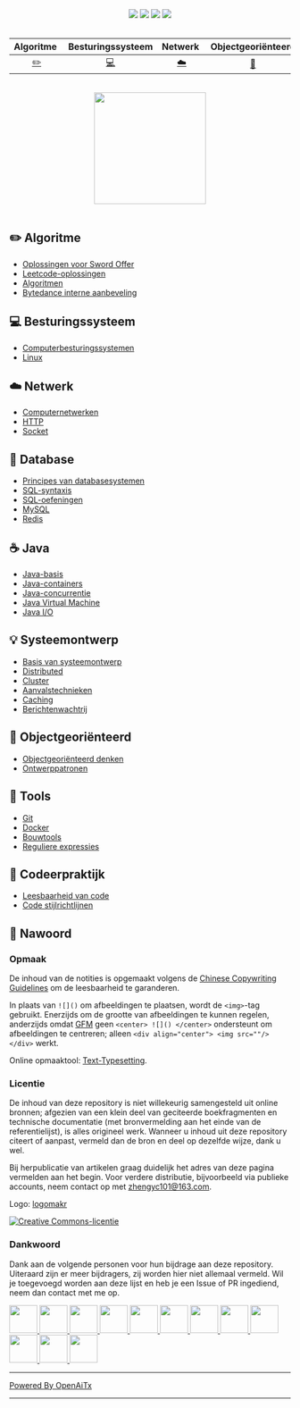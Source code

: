 <div align="center">
    <a href="https://www.cyc2018.xyz"> <img src="https://badgen.net/badge/CyC/%E5%9C%A8%E7%BA%BF%E9%98%85%E8%AF%BB?icon=sourcegraph&color=4ab8a1"></a>
    <a href="https://gitstar-ranking.com/repositories"> <img src="https://badgen.net/badge/Rank/13?icon=github&color=4ab8a1"></a>
    <a href="https://github.com/CyC2018/CS-Notes"> <img src="https://badgen.net/github/stars/CyC2018/CS-Notes?icon=github&color=4ab8a1"></a>
    <a href="https://github.com/CyC2018/CS-Notes"> <img src="https://badgen.net/github/forks/CyC2018/CS-Notes?icon=github&color=4ab8a1"></a>
    <!-- <a href="assets/download.md"> <img src="https://badgen.net/badge/OvO/%E7%A6%BB%E7%BA%BF%E4%B8%8B%E8%BD%BD?icon=telegram&color=4ab8a1"></a> -->
    <!-- <a href="assets/download.md"> <img src="https://badgen.net/badge/%e5%85%ac%e4%bc%97%e5%8f%b7/CyC2018?icon=rss&color=4ab8a1"></a> -->
</div>
<br>

| Algoritme&nbsp; | Besturingssysteem | Netwerk&nbsp;|Objectgeoriënteerd| &nbsp;Database&nbsp;&nbsp;|&nbsp;Java&nbsp;&nbsp;|Systeemontwerp| &nbsp;&nbsp;Tools&nbsp;&nbsp; |Codeerpraktijk| &nbsp;&nbsp;Nawoord&nbsp;&nbsp; |
| :---: | :----: | :---: | :----: | :----: | :----: | :----: | :----: | :----: | :----: |
| [:pencil2:](#pencil2-algoritme) | [:computer:](#computer-besturingssysteem) | [:cloud:](#cloud-netwerk) | [:art:](#art-objectgeoriënteerd) | [:floppy_disk:](#floppy_disk-database) |[:coffee:](#coffee-java)| [:bulb:](#bulb-systeemontwerp) |[:wrench:](#wrench-tools)| [:watermelon:](#watermelon-codeerpraktijk) |[:memo:](#memo-nawoord)|

<br>

<div align="center">
    <img src="https://cs-notes-1256109796.cos.ap-guangzhou.myqcloud.com/githubio/LogoMakr_0zpEzN.png" width="200px">
</div>

<br>

## :pencil2: Algoritme

- [Oplossingen voor Sword Offer](https://github.com/CyC2018/CS-Notes/blob/master/notes/剑指%20Offer%20题解%20-%20目录.md)
- [Leetcode-oplossingen](https://github.com/CyC2018/CS-Notes/blob/master/notes/Leetcode%20题解%20-%20目录.md)
- [Algoritmen](https://github.com/CyC2018/CS-Notes/blob/master/notes/算法%20-%20目录.md)
- [Bytedance interne aanbeveling](assets/内推.md)

## :computer: Besturingssysteem

- [Computerbesturingssystemen](https://github.com/CyC2018/CS-Notes/blob/master/notes/计算机操作系统%20-%20目录.md)
- [Linux](https://github.com/CyC2018/CS-Notes/blob/master/notes/Linux.md)

## :cloud: Netwerk

- [Computernetwerken](https://github.com/CyC2018/CS-Notes/blob/master/notes/计算机网络%20-%20目录.md)
- [HTTP](https://github.com/CyC2018/CS-Notes/blob/master/notes/HTTP.md)
- [Socket](https://github.com/CyC2018/CS-Notes/blob/master/notes/Socket.md)

## :floppy_disk: Database

- [Principes van databasesystemen](https://github.com/CyC2018/CS-Notes/blob/master/notes/数据库系统原理.md)
- [SQL-syntaxis](https://github.com/CyC2018/CS-Notes/blob/master/notes/SQL%20语法.md)
- [SQL-oefeningen](https://github.com/CyC2018/CS-Notes/blob/master/notes/SQL%20练习.md)
- [MySQL](https://github.com/CyC2018/CS-Notes/blob/master/notes/MySQL.md)
- [Redis](https://github.com/CyC2018/CS-Notes/blob/master/notes/Redis.md)

## :coffee: Java

- [Java-basis](https://github.com/CyC2018/CS-Notes/blob/master/notes/Java%20基础.md)
- [Java-containers](https://github.com/CyC2018/CS-Notes/blob/master/notes/Java%20容器.md)
- [Java-concurrentie](https://github.com/CyC2018/CS-Notes/blob/master/notes/Java%20并发.md)
- [Java Virtual Machine](https://github.com/CyC2018/CS-Notes/blob/master/notes/Java%20虚拟机.md)
- [Java I/O](https://github.com/CyC2018/CS-Notes/blob/master/notes/Java%20IO.md)

## :bulb: Systeemontwerp

- [Basis van systeemontwerp](https://github.com/CyC2018/CS-Notes/blob/master/notes/系统设计基础.md)
- [Distributed](https://github.com/CyC2018/CS-Notes/blob/master/notes/分布式.md)
- [Cluster](https://github.com/CyC2018/CS-Notes/blob/master/notes/集群.md)
- [Aanvalstechnieken](https://github.com/CyC2018/CS-Notes/blob/master/notes/攻击技术.md)
- [Caching](https://github.com/CyC2018/CS-Notes/blob/master/notes/缓存.md)
- [Berichtenwachtrij](https://github.com/CyC2018/CS-Notes/blob/master/notes/消息队列.md)

## :art: Objectgeoriënteerd

- [Objectgeoriënteerd denken](https://github.com/CyC2018/CS-Notes/blob/master/notes/面向对象思想.md)
- [Ontwerppatronen](https://github.com/CyC2018/CS-Notes/blob/master/notes/设计模式%20-%20目录.md)

## :wrench: Tools

- [Git](https://github.com/CyC2018/CS-Notes/blob/master/notes/Git.md)
- [Docker](https://github.com/CyC2018/CS-Notes/blob/master/notes/Docker.md)
- [Bouwtools](https://github.com/CyC2018/CS-Notes/blob/master/notes/构建工具.md)
- [Reguliere expressies](https://github.com/CyC2018/CS-Notes/blob/master/notes/正则表达式.md)

## :watermelon: Codeerpraktijk

- [Leesbaarheid van code](https://github.com/CyC2018/CS-Notes/blob/master/notes/代码可读性.md)
- [Code stijlrichtlijnen](https://github.com/CyC2018/CS-Notes/blob/master/notes/代码风格规范.md)

## :memo: Nawoord

### Opmaak

De inhoud van de notities is opgemaakt volgens de [Chinese Copywriting Guidelines](https://github.com/sparanoid/chinese-copywriting-guidelines/blob/master/README.zh-CN.md) om de leesbaarheid te garanderen.

In plaats van `![]()` om afbeeldingen te plaatsen, wordt de `<img>`-tag gebruikt. Enerzijds om de grootte van afbeeldingen te kunnen regelen, anderzijds omdat [GFM](https://github.github.com/gfm/) geen `<center> ![]() </center>` ondersteunt om afbeeldingen te centreren; alleen `<div align="center"> <img src=""/> </div>` werkt.

Online opmaaktool: [Text-Typesetting](https://github.com/CyC2018/Text-Typesetting).

### Licentie

De inhoud van deze repository is niet willekeurig samengesteld uit online bronnen; afgezien van een klein deel van geciteerde boekfragmenten en technische documentatie (met bronvermelding aan het einde van de referentielijst), is alles origineel werk. Wanneer u inhoud uit deze repository citeert of aanpast, vermeld dan de bron en deel op dezelfde wijze, dank u wel.

Bij herpublicatie van artikelen graag duidelijk het adres van deze pagina vermelden aan het begin. Voor verdere distributie, bijvoorbeeld via publieke accounts, neem contact op met zhengyc101@163.com.

Logo: [logomakr](https://logomakr.com/)

<a rel="license" href="http://creativecommons.org/licenses/by-nc-sa/4.0/"><img alt="Creative Commons-licentie" style="border-width:0" src="https://i.creativecommons.org/l/by-nc-sa/4.0/88x31.png" /></a>

### Dankwoord

Dank aan de volgende personen voor hun bijdrage aan deze repository. Uiteraard zijn er meer bijdragers, zij worden hier niet allemaal vermeld. Wil je toegevoegd worden aan deze lijst en heb je een Issue of PR ingediend, neem dan contact met me op.

<a href="https://github.com/linw7">
    <img src="https://avatars3.githubusercontent.com/u/21679154?s=400&v=4" width="50px">
</a> 
<a href="https://github.com/g10guang">
    <img src="https://avatars1.githubusercontent.com/u/18458140?s=400&v=4" width="50px">
</a>
<a href="https://github.com/Sctwang">
    <img src="https://avatars3.githubusercontent.com/u/33345444?s=400&v=4" width="50px">
</a> 
<a href="https://github.com/ResolveWang">
    <img src="https://avatars1.githubusercontent.com/u/8018776?s=400&v=4" width="50px">
</a>
<a href="https://github.com/crossoverJie">
    <img src="https://avatars1.githubusercontent.com/u/15684156?s=400&v=4" width="50px">
</a> 
<a href="https://github.com/jy03078584">
    <img src="https://avatars2.githubusercontent.com/u/7719370?s=400&v=4" width="50px">
</a>
<a href="https://github.com/kwongtailau">
    <img src="https://avatars0.githubusercontent.com/u/22954582?s=400&v=4" width="50px">
</a>
<a href="https://github.com/xiangflight">
    <img src="https://avatars2.githubusercontent.com/u/10072416?s=400&v=4" width="50px">
</a>
<a href="https://github.com/mafulong">
    <img src="https://avatars1.githubusercontent.com/u/24795000?s=400&v=4" width="50px">
</a>
<a href="https://github.com/yanglbme">
    <img src="https://avatars1.githubusercontent.com/u/21008209?s=400&v=4" width="50px">
</a>
<a href="https://github.com/OOCZC">
    <img src="https://avatars1.githubusercontent.com/u/11623828?s=400&v=4" width="50px">
</a>
<a href="https://github.com/5renyuebing">
    <img src="https://avatars1.githubusercontent.com/u/32872430?s=400&v=4" width="50px">
</a>

---

[Powered By OpenAiTx](https://github.com/OpenAiTx/OpenAiTx)

---